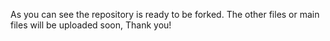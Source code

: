 As you can see the repository is ready to be forked. The other files or main files will be uploaded soon, Thank you!
